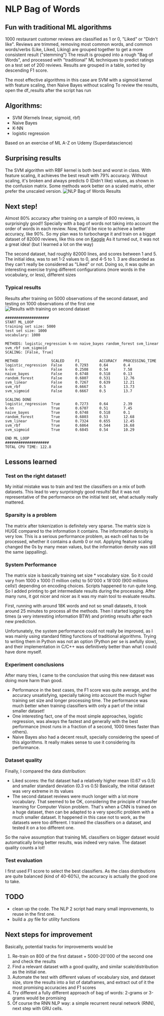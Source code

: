# NLP Bag of Words
## Fun with traditional ML algorithms

1000 restaurant customer reviews are classified as 1 or 0, "Liked" or "Didn't like".
Reviews are trimmed, removing most common words, and common words/verbs (Like, Liked, Liking) are grouped together to get a more consistent result ("stemming")
The result is grouped into a rough "Bag of Words", and processed with "traditional" ML techniques to predict ratings on a test set of 200 reviews.
Results are grouped in a table, sorted by descending F1 score. 

The most effective algorithms in this case are SVM with a sigmoid kernel with feature scaling, then Naive Bayes without scaling
To review the results, open the df_results after the script has run

## Algorithms:
* SVM (Kernels linear, sigmoid, rbf)
* Naive Bayes
* K-NN
* logistic regression

Based on an exercise of ML A-Z on Udemy (Superdatascience)

## Surprising results
The SVM algorithm with RBF kernel is both best and worst in class. With feature scaling, it achieves the best result with 79% accuracy. Without scaling, it's broken and always predicts 0 (Didn't like) values, as shown in the confusion matrix.
Some methods work better on a scaled matrix, other prefer the unscaled version.
![NLP Bag of Words Results](nlp_bag_of_words_results.png)


## Next step!
Almost 80% accuracy after training on a sample of 800 reviews, is surprisingly good!! Specially with a bag of words not taking into account the order of words in each review.
Now, that'd be nice to achieve a better accuracy, like 90%.
So my plan was to turbocharge it and train on a bigget dataset of 82000 reviews, like this one on [Kaggle](https://www.kaggle.com/c/restaurant-reviews/data "Restaurant reviews")
As it turned out, it was not a great idea! (but I learned a lot on the way)

The second dataset, had roughly 82000 lines, and scores between 1 and 5.
The initial idea, was to set 1-2 values to 0, and 4-5 to 1. 3 are discarded as they can't really be considered as "Liked" or not.
Doing so, it was quite an interesting exercise trying different configurations (more words in the vocabulary, or less), different sizes

### Typical results
Results after training on 5000 observations of the second dataset, and testing on 1000 observations of the first one
![Results with training on second dataset](nlp_2_results.png)
```
####################
START ML_LOOP
training set size: 5000
test set size: 1000
vocabulary: 1000 

METHODS: logistic_regression k-nn naive_bayes random_forest svm_linear svm_rbf svm_sigmoid 
SCALING: [False, True] 

METHOD               SCALED     F1         ACCURACY   PROCESSING_TIME
logistic_regression  False      0.7293     0.64       0.4
k-nn                 False      0.2508     0.54       7.58
naive_bayes          False      0.6748     0.518      0.13
random_forest        False      0.6807     0.531      12.76
svm_linear           False      0.7267     0.639      12.21
svm_rbf              False      0.6667     0.5        13.73
svm_sigmoid          False      0.6667     0.5        13.7

SCALING DONE
logistic_regression  True       0.7273     0.64       2.39
k-nn                 True       0.6707     0.51       7.45
naive_bayes          True       0.6748     0.518      0.1
random_forest        True       0.6803     0.53       12.68
svm_linear           True       0.7324     0.655      12.45
svm_rbf              True       0.6864     0.544      16.68
svm_sigmoid          True       0.6845     0.54       10.29

END ML_LOOP
####################
TOTAL CPU TIME: 122.8
```
## Lessons learned

### Test on the right dataset!
My initial mistake was to train and test the classifiers on a mix of both datasets. This lead to very surprisingly good results!
But it was not representative of the performance on the initial test set, what actually really mattered.

### Sparsity is a problem
The matrix after tokenization is definitely very sparse. The matrix size is HUGE compared to the information it contains. The information density is very low.
This is a serious performance problem, as each cell has to be processed, whether it contains a dumb 0 or not.
Applying feature scaling changed the 0s by many mean values, but the information density was still the same (appalling).

### System Performance 
The matrix size is basically training set size * vocabulary size. So it could vary from 1000 x 1000 (1 million cells) to 50'000 x 18'000 (900 millions cells!) depending on encoding choices.
Scripts happened to run quite long. So I added printing to get intermediate results during the processing.
After many runs, it got nicer and nicer as it was my main tool to evaluate results.

First, running with around 18K words and not so small datasets, it took around 25 minutes to process all the methods.
Then I started logging the times (a very interesting information BTW) and printing results after each new prediction.

Unfortunately, the system performance could not really be improved, as I was mainly using standard fitting functions of traditional algorithms.
Trying to writing them in Python was not an option (Python per se is awfully slow), and their implementation in C/C++ was definitively better than what I could have done myself.

### Experiment conclusions
After many tries, I came to the conclusion that using this new dataset was doing more harm than good.
- Performance in the best cases, the F1 score was quite average, and the accuracy unsatisfying, specially taking into account the much higher training set size and longer processing time.
The performance was much better when training classifiers with only a part of the initial smaller dataset!
- One interesting fact, one of the most simple approaches, logistic regression, was always the fastest and generally with the best performance (most runs in a fraction of a second, 1000 times faster than others).
- Naive Bayes also had a decent result, specially considering the speed of this algorithms. It really makes sense to use it considering its performance.

### Dataset quality
Finally, I compared the data distribution:
- Liked scores: the fist dataset had a relatively higher mean (0.67 vs 0.5) and smaller standard deviation (0.3 vs 0.5)
Basically, the initial dataset was very extreme in its values
- The second dataset reviews were much longer with a lot more vocabulary.
That seemed to be OK, considering the principle of transfer learning for Computer Vision problem.
That's when a CNN is trained on a huge dataset, then can be adapted to a very specific problem with a much smaller dataset.
It happened in this case not to work, as the datasets were too different. I trained the classifiers on a dataset, and tested it on a too different one.

So the naive assumption that training ML classifiers on bigger dataset would automatically bring better results, was indeed very naive.
The dataset quality counts a lot!

### Test evaluation
I first used F1 score to select the best classifiers. As the class distributions are quite balanced (kind of 40-60%), the accuracy is actually the good one to take.

## TODO
- clean up the code. The NLP 2 script had many small improvements, to reuse in the first one. 
- build a .py file for utility functions

## Next steps for improvement
Basically, potential tracks for improvements would be
1. Re-train on 800 of the first dataset + 5000-20'000 of the second one and check the results
2. Find a relevant dataset with a good quality, and similar scale/distribution as the initial one.
3. Automate the test with different values of vocabulary size, and dataset size, store the results into a list of dataframes, and extract out of it the most promising accuracies and F1 scores
4. Try different a fully different approach of bag of words: 2-grams or 3-grams would be promising
5. Of course the RNN NLP way: a simple recurrent neural network (RNN), next step with GRU cells.
